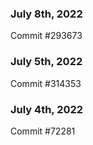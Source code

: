 ### July 8th, 2022

Commit #293673

### July 5th, 2022

Commit #314353


### July 4th, 2022

Commit #72281
